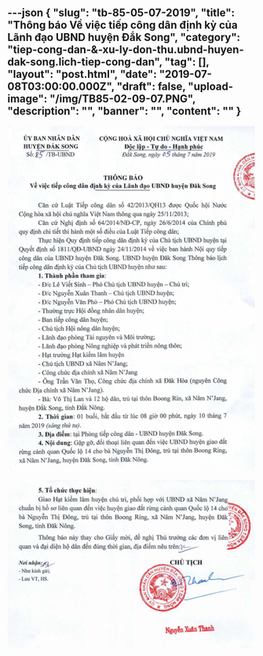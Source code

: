 ---json
{
    "slug": "tb-85-05-07-2019",
    "title": "Thông báo Về việc tiếp công dân định kỳ của Lãnh đạo UBND huyện Đắk Song",
    "category": "tiep-cong-dan-&-xu-ly-don-thu.ubnd-huyen-dak-song.lich-tiep-cong-dan",
    "tag": [],
    "layout": "post.html",
    "date": "2019-07-08T03:00:00.000Z",
    "draft": false,
    "upload-image": "/img/TB85-02-09-07.PNG",
    "description": "",
    "banner": "",
    "__content__": ""
}
---
<p><img alt="" src="/img/TB85-01-09-07.PNG" /></p>

<p><img alt="" src="/img/TB85-02-09-07.PNG" /></p>
